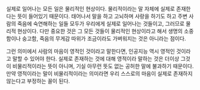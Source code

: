 실제로 일어나는 모든 일은 물리적인 현상이다. 물리적이라는 말 자체에 실제로 존재한다는 뜻이 들어있기 때문이다. 태어나서 말을 하고 고뇌하며 사랑을 하기도 하고 주변 사람의 죽음에 숙연해하는  일들 모두가 우리에게 실제로 일어나는 것들이고, 그러므로 물리적 현상이다. 다만 중요한 것은 그 모든 것들이 물리적인 현상이라고 해서 생명의 소중함이나 숭고함, 죽음의 무게감 따위가 조금이라도 가벼워지는 것은 아니라는 점이다.

그런 의미에서 사람의 마음이 영적인 것이라고 말한다면, 인공지능 역시 영적인 것이라고 말할 수 있어야 한다. 실제로 존재하는 것에 대해 영적이라 말하는 것은 더이상 그것이 비물리적이라는 뜻이 아니며, 기실 아무런 뜻도 없는 공허한 말에 불과하기 때문이다. 만약 영적이라는 말이 비물리적이라는 의미라면 우리 스스로의 마음이 실제로 존재하지 않는다고 부정하는 꼴이 된다.
